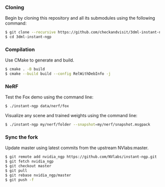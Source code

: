 
### Cloning

Begin by cloning this repository and all its submodules using the following command:
```sh
$ git clone --recursive https://github.com/checkandvisit/3dml-instant-ngp.git
$ cd 3dml-instant-ngp
```

### Compilation
Use CMake to generate and build.
```sh
$ cmake . -B build
$ cmake --build build --config RelWithDebInfo -j
```

### NeRF
Test the Fox demo using the command line:
```sh
$ ./instant-ngp data/nerf/fox
```

Visualize any scene and trained weights using the command line:
```sh
$ ./instant-ngp my/nerf/folder --snapshot=my/nerf/snapshot.msgpack
```


### Sync the fork

Update master using latest commits from the upstream NVlabs:master.

 ```sh
$ git remote add nvidia_ngp https://github.com/NVlabs/instant-ngp.git
$ git fetch nvidia_ngp
$ git checkout master
$ git pull
$ git rebase nvidia_ngp/master
$ git push -f
```
